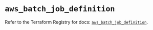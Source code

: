 # `aws_batch_job_definition`

Refer to the Terraform Registry for docs: [`aws_batch_job_definition`](https://registry.terraform.io/providers/hashicorp/aws/5.50.0/docs/resources/batch_job_definition).
